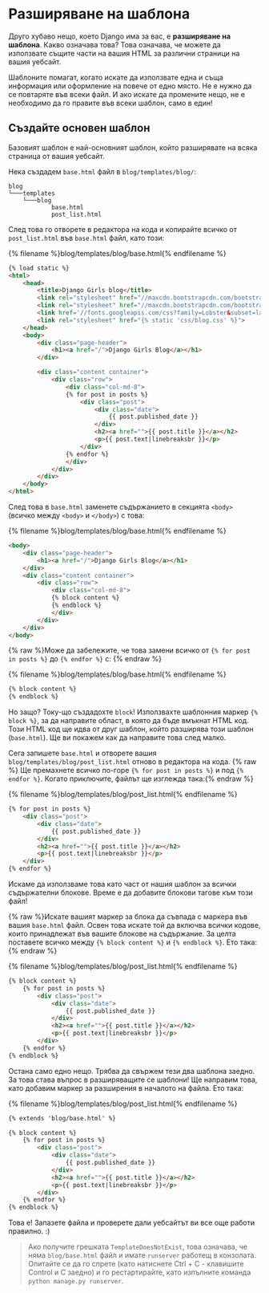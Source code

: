 # Разширяване на шаблона

Друго хубаво нещо, което Django има за вас, е **разширяване на шаблона**. Какво означава това? Това означава, че можете да използвате същите части на вашия HTML за различни страници на вашия уебсайт.

Шаблоните помагат, когато искате да използвате една и съща информация или оформление на повече от едно място. Не е нужно да се повтаряте във всеки файл. И ако искате да промените нещо, не е необходимо да го правите във всеки шаблон, само в един!

## Създайте основен шаблон

Базовият шаблон е най-основният шаблон, който разширявате на всяка страница от вашия уебсайт.

Нека създадем `base.html` файл в `blog/templates/blog/`:

    blog
    └───templates
        └───blog
                base.html
                post_list.html
    

След това го отворете в редактора на кода и копирайте всичко от `post_list.html` във `base.html` файл, като този:

{% filename %}blog/templates/blog/base.html{% endfilename %}

```html
{% load static %}
<html>
    <head>
        <title>Django Girls blog</title>
        <link rel="stylesheet" href="//maxcdn.bootstrapcdn.com/bootstrap/3.2.0/css/bootstrap.min.css">
        <link rel="stylesheet" href="//maxcdn.bootstrapcdn.com/bootstrap/3.2.0/css/bootstrap-theme.min.css">
        <link href='//fonts.googleapis.com/css?family=Lobster&subset=latin,latin-ext' rel='stylesheet' type='text/css'>
        <link rel="stylesheet" href="{% static 'css/blog.css' %}">
    </head>
    <body>
        <div class="page-header">
            <h1><a href="/">Django Girls Blog</a></h1>
        </div>

        <div class="content container">
            <div class="row">
                <div class="col-md-8">
                {% for post in posts %}
                    <div class="post">
                        <div class="date">
                            {{ post.published_date }}
                        </div>
                        <h2><a href="">{{ post.title }}</a></h2>
                        <p>{{ post.text|linebreaksbr }}</p>
                    </div>
                {% endfor %}
                </div>
            </div>
        </div>
    </body>
</html>
```

След това в `base.html` заменете съдържанието в секцията `<body>` (всичко между `<body>` и `</body>`) с това:

{% filename %}blog/templates/blog/base.html{% endfilename %}

```html
<body>
    <div class="page-header">
        <h1><a href="/">Django Girls Blog</a></h1>
    </div>
    <div class="content container">
        <div class="row">
            <div class="col-md-8">
            {% block content %}
            {% endblock %}
            </div>
        </div>
    </div>
</body>
```

{% raw %}Може да забележите, че това замени всичко от `{% for post in posts %}` до `{% endfor %}` с: {% endraw %}

{% filename %}blog/templates/blog/base.html{% endfilename %}

```html
{% block content %}
{% endblock %}
```

Но защо? Току-що създадохте `block`! Използвахте шаблонния маркер `{% block %}`, за да направите област, в която да бъде вмъкнат HTML код. Този HTML код ще идва от друг шаблон, който разширява този шаблон (`base.html`). Ще ви покажем как да направите това след малко.

Сега запишете `base.html` и отворете вашия `blog/templates/blog/post_list.html` отново в редактора на кода. {% raw %} Ще премахнете всичко по-горе `{% for post in posts %}` и под `{% endfor %}`. Когато приключите, файлът ще изглежда така:{% endraw %}

{% filename %}blog/templates/blog/post_list.html{% endfilename %}

```html
{% for post in posts %}
    <div class="post">
        <div class="date">
            {{ post.published_date }}
        </div>
        <h2><a href="">{{ post.title }}</a></h2>
        <p>{{ post.text|linebreaksbr }}</p>
    </div>
{% endfor %}
```

Искаме да използваме това като част от нашия шаблон за всички съдържателни блокове. Време е да добавите блокови тагове към този файл!

{% raw %}Искате вашият маркер за блока да съвпада с маркера във вашия `base.html` файл. Освен това искате той да включва всички кодове, които принадлежат във вашите блокове на съдържание. За целта поставете всичко между `{% block content %}` и `{% endblock %}`. Ето така:{% endraw %}

{% filename %}blog/templates/blog/post_list.html{% endfilename %}

```html
{% block content %}
    {% for post in posts %}
        <div class="post">
            <div class="date">
                {{ post.published_date }}
            </div>
            <h2><a href="">{{ post.title }}</a></h2>
            <p>{{ post.text|linebreaksbr }}</p>
        </div>
    {% endfor %}
{% endblock %}
```

Остана само едно нещо. Трябва да свържем тези два шаблона заедно. За това става въпрос в разширяващите се шаблони! Ще направим това, като добавим маркер за разширения в началото на файла. Ето така:

{% filename %}blog/templates/blog/post_list.html{% endfilename %}

```html
{% extends 'blog/base.html' %}

{% block content %}
    {% for post in posts %}
        <div class="post">
            <div class="date">
                {{ post.published_date }}
            </div>
            <h2><a href="">{{ post.title }}</a></h2>
            <p>{{ post.text|linebreaksbr }}</p>
        </div>
    {% endfor %}
{% endblock %}
```

Това е! Запазете файла и проверете дали уебсайтът ви все още работи правилно. :)

> Ако получите грешката `TemplateDoesNotExist`, това означава, че няма `blog/base.html` файл и имате `runserver` работещ в конзолата. Опитайте се да го спрете (като натиснете Ctrl + C - клавишите Control и C заедно) и го рестартирайте, като изпълните команда `python manage.py runserver`.